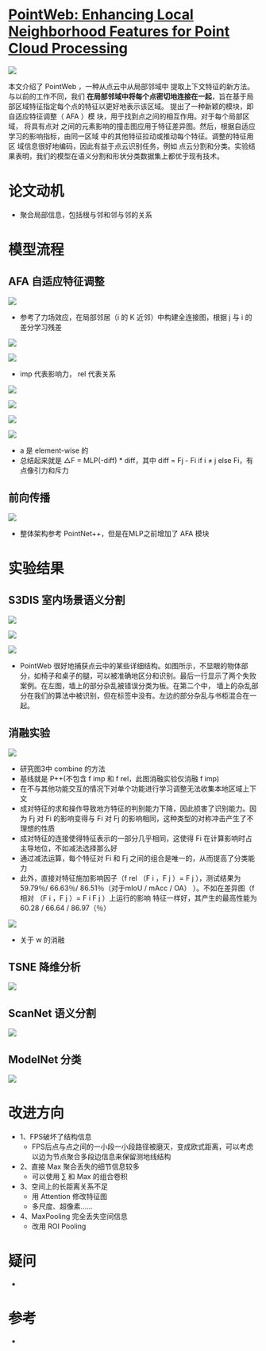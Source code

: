 # [PointWeb: Enhancing Local Neighborhood Features for Point Cloud Processing](http://jiaya.me/papers/pointweb_cvpr19.pdf)
![](区别.png)

本文介绍了 PointWeb ，一种从点云中从局部邻域中 提取上下文特征的新方法。与以前的工作不同，我们 **在局部邻域中将每个点密切地连接在一起**，旨在基于局部区域特征指定每个点的特征以更好地表示该区域。 提出了一种新颖的模块，即自适应特征调整（ AFA ）模 块，用于找到点之间的相互作用。对于每个局部区域， 将具有点对 之间的元素影响的撞击图应用于特征差异图。然后，根据自适应学习的影响指标，由同一区域 中的其他特征拉动或推动每个特征。调整的特征用区 域信息很好地编码，因此有益于点云识别任务，例如 点云分割和分类。实验结果表明，我们的模型在语义分割和形状分类数据集上都优于现有技术。

# 论文动机
- 聚合局部信息，包括根与邻和邻与邻的关系

# 模型流程
## AFA 自适应特征调整
![](AFA.png)
- 参考了力场效应，在局部邻居（i 的 K 近邻）中构建全连接图，根据 j 与 i 的差分学习残差

![](公式1.png)

![](公式2.png)
- imp 代表影响力， rel 代表关系

![](公式3.png)

![](公式5.png)

![](公式6.png)

![](公式7.png)
- a 是 element-wise 的
- 总结起来就是 △F = MLP(-diff) * diff，其中 diff = Fj - Fi if i ≠ j else Fi，有点像引力和斥力
## 前向传播
![](模型.png)
- 整体架构参考 PointNet++，但是在MLP之前增加了 AFA 模块

# 实验结果
## S3DIS 室内场景语义分割
![](斯坦福可视化.png)

![](实验1.png)

![](实验2.png)
-  PointWeb 很好地捕获点云中的某些详细结构。如图所示，不显眼的物体部分，如椅子和桌子的腿，可以被准确地区分和识别。最后一行显示了两个失败案例。在左图，墙上的部分杂乱被错误分类为板。在第二个中， 墙上的杂乱部分在我们的算法中被识别，但在标签中没有。左边的部分杂乱与书柜混合在一起。
## 消融实验
![](实验3.png)
- 研究图3中 combine 的方法
- 基线就是 P++(不包含 f imp 和 f rel，此图消融实验仅消融 f imp)
- 在不与其他功能交互的情况下对单个功能进行学习调整无法收集本地区域上下文
- 成对特征的求和操作导致地方特征的判别能力下降，因此损害了识别能力。因为 Fj 对 Fi 的影响变得与 Fi 对 Fj 的影响相同，这种类型的对称冲击产生了不理想的性质
- 成对特征的连接使得特征表示的一部分几乎相同，这使得 Fi 在计算影响时占主导地位，不如减法选择那么好
- 通过减法运算，每个特征对 Fi 和 Fj 之间的组合是唯一的，从而提高了分类能力
- 此外，直接对特征施加影响因子（f rel （F i ，F j ）= F j ），测试结果为59.79％/ 66.63％/ 86.51％（对于mIoU / mAcc / OA） ）。不如在差异图（f 相对 （F i ，F j ）= F i F j ）上运行的影响 特征一样好，其产生的最高性能为60.28 / 66.64 / 86.97（％）

![](实验4.png)
- 关于 w 的消融
## TSNE 降维分析
![](tsne.png)
## ScanNet 语义分割
![](scannet.png)
## ModelNet 分类
![](实验5.png)

# 改进方向
- 1、FPS破坏了结构信息
  - FPS后点与点之间的一小段一小段路径被磨灭，变成欧式距离，可以考虑以边为节点聚合多段边信息来保留测地线结构
- 2、直接 Max 聚合丢失的细节信息较多
  - 可以使用 ∑ 和 Max 的组合卷积
- 3、空间上的长距离关系不足
  - 用 Attention 修改特征图
  - 多尺度、超像素……
- 4、MaxPooling 完全丢失空间信息
  - 改用 ROI Pooling
# 疑问
- 

# 参考
- 
